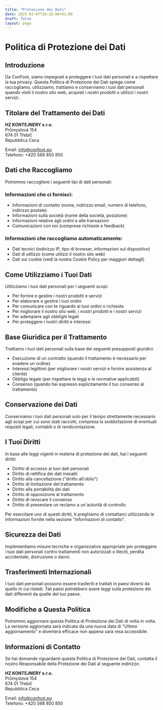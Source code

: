 ```yaml
---
title: "Protezione dei Dati"
date: 2025-03-07T16:32:00+01:00
draft: false
layout: page
---
```


# Politica di Protezione dei Dati

## Introduzione

Da ConFoot, siamo impegnati a proteggere i tuoi dati personali e a rispettare la tua privacy. Questa Politica di Protezione dei Dati spiega come raccogliamo, utilizziamo, trattiamo e conserviamo i tuoi dati personali quando visiti il nostro sito web, acquisti i nostri prodotti o utilizzi i nostri servizi.

## Titolare del Trattamento dei Dati

**HZ KONTEJNERY s.r.o.**  
Průmyslová 154  
674 01 Třebíč  
Repubblica Ceca

Email: info@confoot.eu  
Telefono: +420 568 850 850

## Dati che Raccogliamo

Potremmo raccogliere i seguenti tipi di dati personali:

### Informazioni che ci fornisci:
- Informazioni di contatto (nome, indirizzo email, numero di telefono, indirizzo postale)
- Informazioni sulla società (nome della società, posizione)
- Informazioni relative agli ordini e alle transazioni
- Comunicazioni con noi (comprese richieste e feedback)

### Informazioni che raccogliamo automaticamente:
- Dati tecnici (indirizzo IP, tipo di browser, informazioni sul dispositivo)
- Dati di utilizzo (come utilizzi il nostro sito web)
- Dati sui cookie (vedi la nostra Cookie Policy per maggiori dettagli)

## Come Utilizziamo i Tuoi Dati

Utilizziamo i tuoi dati personali per i seguenti scopi:

- Per fornire e gestire i nostri prodotti e servizi
- Per elaborare e gestire i tuoi ordini
- Per comunicare con te riguardo ai tuoi ordini o richieste
- Per migliorare il nostro sito web, i nostri prodotti e i nostri servizi
- Per adempiere agli obblighi legali
- Per proteggere i nostri diritti e interessi

## Base Giuridica per il Trattamento

Trattiamo i tuoi dati personali sulla base dei seguenti presupposti giuridici:

- Esecuzione di un contratto (quando il trattamento è necessario per evadere un ordine)
- Interessi legittimi (per migliorare i nostri servizi e fornire assistenza al cliente)
- Obbligo legale (per rispettare le leggi e le normative applicabili)
- Consenso (quando hai espresso esplicitamente il tuo consenso al trattamento)

## Conservazione dei Dati

Conserviamo i tuoi dati personali solo per il tempo strettamente necessario agli scopi per cui sono stati raccolti, compresa la soddisfazione di eventuali requisiti legali, contabili o di rendicontazione.

## I Tuoi Diritti

In base alle leggi vigenti in materia di protezione dei dati, hai i seguenti diritti:

- Diritto di accesso ai tuoi dati personali
- Diritto di rettifica dei dati inesatti
- Diritto alla cancellazione ("diritto all'oblio")
- Diritto di limitazione del trattamento
- Diritto alla portabilità dei dati
- Diritto di opposizione al trattamento
- Diritto di revocare il consenso
- Diritto di presentare un reclamo a un'autorità di controllo

Per esercitare uno di questi diritti, ti preghiamo di contattarci utilizzando le informazioni fornite nella sezione "Informazioni di contatto".

## Sicurezza dei Dati

Implementiamo misure tecniche e organizzative appropriate per proteggere i tuoi dati personali contro trattamenti non autorizzati o illeciti, perdita accidentale, distruzione o danni.

## Trasferimenti Internazionali

I tuoi dati personali possono essere trasferiti e trattati in paesi diversi da quello in cui risiedi. Tali paesi potrebbero avere leggi sulla protezione dei dati differenti da quelle del tuo paese.

## Modifiche a Questa Politica

Potremmo aggiornare questa Politica di Protezione dei Dati di volta in volta. La versione aggiornata sarà indicata da una nuova data di "Ultimo aggiornamento" e diventerà efficace non appena sarà resa accessibile.

## Informazioni di Contatto

Se hai domande riguardanti questa Politica di Protezione dei Dati, contatta il nostro Responsabile della Protezione dei Dati al seguente indirizzo:

**HZ KONTEJNERY s.r.o.**  
Průmyslová 154  
674 01 Třebíč  
Repubblica Ceca

Email: info@confoot.eu  
Telefono: +420 568 850 850